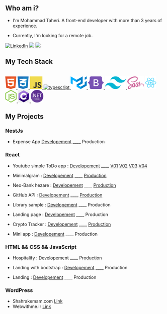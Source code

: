## Who am i?

- I'm Mohammad Taheri. A front-end developer with more than 3 years of experience.

- Currently, I'm looking for a remote job.

<a href="https://www.linkedin.com/in/mohammad-taheri1" target="_blank">
<img src="https://img.shields.io/badge/LinkedIn-%230077B5.svg?&style=flat-square&logo=linkedin&logoColor=white" alt="LinkedIn">
</a> 
 <a href="https://stackoverflow.com/users/16505469/mohammad-taheri">
 <img src="https://img.shields.io/badge/Stack Overflow-f48024?style=flat&logo=stackoverflow&logoColor=white" />
 </a>
</a> 
 <a href="mailto:mamad.taheri.68@gmail.com">
 <img src="https://img.shields.io/badge/-Gmail-c14438?style=flat-square&logo=Gmail&logoColor=white" />
 </a>

## My Tech Stack

<br />
<a margin="10" href="https://github.com/MamadTaheri68" target="_blank">
<img margin="10px" height="40" src="./svgs/html.svg" alt="html">
</a>
<a margin="10" href="https://github.com/MamadTaheri68" target="_blank">
<img margin="10px" height="40" src="./svgs/css.svg" alt="css">
</a>
<a margin="10" href="https://github.com/MamadTaheri68" target="_blank">
<img margin="10px" height="40" src="./svgs/javascript.svg" alt="javascript">
</a>
</a>
<a margin="10" href="https://github.com/MamadTaheri68" target="_blank">
<img margin="10px" height="40" src="./images/Typescript.png" alt="typescript" />
</a>
<a margin="10" href="https://github.com/MamadTaheri68" target="_blank">
<img margin="10px" height="40" src="./svgs/materialui.svg" alt="material ui">
</a>
<a margin="10" href="https://github.com/MamadTaheri68" target="_blank">
<img margin="10px" height="40" src="./svgs/bootstrap.svg" alt="bootstrap">
</a>
<a margin="10" href="https://github.com/MamadTaheri68" target="_blank">
<img margin="10px" height="40" src="./svgs/tailwind.svg" alt="tailwind">
</a>
<a margin="10" href="https://github.com/MamadTaheri68" target="_blank"><img margin="10px" height="40" src="./svgs/sass.svg" alt="sass"></a>
<a margin="10" href="https://github.com/MamadTaheri68" target="_blank">
<img margin="10px" height="40" src="./svgs/react.svg" alt="react">
</a>
<a margin="10" href="https://github.com/MamadTaheri68" target="_blank">
<img margin="10px" height="40" src="./svgs/nodejs.svg" alt="nodejs">
</a>
<a margin="10" href="https://github.com/MamadTaheri68" target="_blank">
<img margin="10px" height="40" src="./images/csharp.jfif" alt="csharp">
</a>
<a margin="10" href="https://github.com/MamadTaheri68" target="_blank">
<img margin="10px" height="40" src="./images/dotnetcore.png" alt="dotnetcore">
</a>
</div>

## My Projects
### NestJs
- Expense App [Developement](https://github.com/MamadTaheri/Expense-App) ____ Production


### React

- Youtube simple ToDo app : [Developement](https://github.com/MamadTaheri/youtube-simple-todo-app) ____ [V01](https://youtube-simple-todo-app.netlify.app/) [V02](https://youtube-simple-todo-app-v02.netlify.app/) [V03](https://youtube-simple-todo-app-v02.netlify.app/) [V04](https://youtube-simple-todo-app-v04.netlify.app/)

- Minimalgram : [Developement](https://github.com/MamadTaheri/minimalgram-react-v1) ____ [Production](https://minimalgram.irdevprogs.ir/)

- Neo-Bank hezare : [Developement](https://github.com/MamadTaheri/neo-bank-hezare-react-v1) ____ [Production](https://neobank.irdevprogs.ir/)

- GitHub API : [Developement](https://github.com/MamadTaheri/github-api) ____ [Production](https://githubfinder.irdevprogs.ir/)

- Library sample : [Developement](https://github.com/MamadTaheri/library_frontend_react) ____ Production

- Landing page : [Developement](https://github.com/MamadTaheri/react-landing) ____ Production

- Crypto Tracker : [Developement](https://github.com/MamadTaheri/react-api-crypto-tracker) ____ [Production](https://faradars-crypto-tracking.netlify.app/)

- Mini app : [Developement](https://github.com/MamadTaheri/mini-app-react) ____ Production

### HTML && CSS && JavaScript

- Hospitalify : [Developement](https://github.com/MamadTaheri/youtube-common-projects/tree/main/0004-Hospitalify) ____ Production

- Landing with bootstrap : [Developement](https://github.com/MamadTaheri/youtube-common-projects/tree/main/0005-landing-with-bootstrap) ____ Production

- Landing : [Developement](https://github.com/MamadTaheri/youtube-common-projects/tree/main/0003-landing) ____ Production

### WordPress

- Shahrakemam.com [Link](https://shahrakemam.com/)
- Webwithme.ir [Link](https://webwithme.ir)
